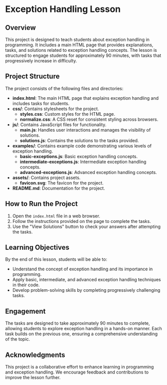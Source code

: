 # Exception Handling Lesson

## Overview
This project is designed to teach students about exception handling in programming. It includes a main HTML page that provides explanations, tasks, and solutions related to exception handling concepts. The lesson is structured to engage students for approximately 90 minutes, with tasks that progressively increase in difficulty.

## Project Structure
The project consists of the following files and directories:

- **index.html**: The main HTML page that explains exception handling and includes tasks for students.
- **css/**: Contains stylesheets for the project.
  - **styles.css**: Custom styles for the HTML page.
  - **normalize.css**: A CSS reset for consistent styling across browsers.
- **js/**: Contains JavaScript files for functionality.
  - **main.js**: Handles user interactions and manages the visibility of solutions.
  - **solutions.js**: Contains the solutions to the tasks provided.
- **examples/**: Contains example code demonstrating various levels of exception handling.
  - **basic-exceptions.js**: Basic exception handling concepts.
  - **intermediate-exceptions.js**: Intermediate exception handling concepts.
  - **advanced-exceptions.js**: Advanced exception handling concepts.
- **assets/**: Contains project assets.
  - **favicon.svg**: The favicon for the project.
- **README.md**: Documentation for the project.

## How to Run the Project
1. Open the `index.html` file in a web browser.
2. Follow the instructions provided on the page to complete the tasks.
3. Use the "View Solutions" button to check your answers after attempting the tasks.

## Learning Objectives
By the end of this lesson, students will be able to:
- Understand the concept of exception handling and its importance in programming.
- Apply basic, intermediate, and advanced exception handling techniques in their code.
- Develop problem-solving skills by completing progressively challenging tasks.

## Engagement
The tasks are designed to take approximately 90 minutes to complete, allowing students to explore exception handling in a hands-on manner. Each task builds on the previous one, ensuring a comprehensive understanding of the topic.

## Acknowledgments
This project is a collaborative effort to enhance learning in programming and exception handling. We encourage feedback and contributions to improve the lesson further.